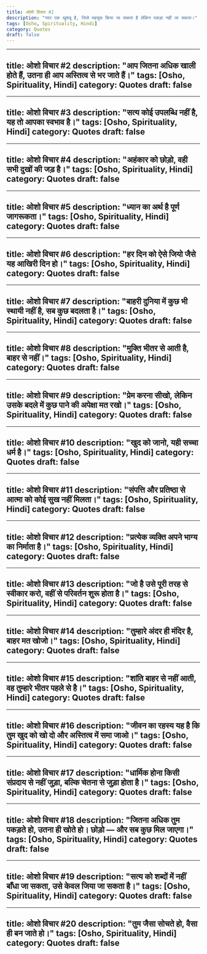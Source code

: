 ```yaml
---
title: ओशो विचार #1
description: "प्यार एक खुशबू है, जिसे महसूस किया जा सकता है लेकिन पकड़ा नहीं जा सकता।"
tags: [Osho, Spirituality, Hindi]
category: Quotes
draft: false
---
```


---
title: ओशो विचार #2
description: "आप जितना अधिक खाली होते हैं, उतना ही आप अस्तित्व से भर जाते हैं।"
tags: [Osho, Spirituality, Hindi]
category: Quotes
draft: false
---

---
title: ओशो विचार #3
description: "सत्य कोई उपलब्धि नहीं है, यह तो आपका स्वभाव है।"
tags: [Osho, Spirituality, Hindi]
category: Quotes
draft: false
---

---
title: ओशो विचार #4
description: "अहंकार को छोड़ो, वही सभी दुखों की जड़ है।"
tags: [Osho, Spirituality, Hindi]
category: Quotes
draft: false
---

---
title: ओशो विचार #5
description: "ध्यान का अर्थ है पूर्ण जागरूकता।"
tags: [Osho, Spirituality, Hindi]
category: Quotes
draft: false
---

---
title: ओशो विचार #6
description: "हर दिन को ऐसे जियो जैसे यह आखिरी दिन हो।"
tags: [Osho, Spirituality, Hindi]
category: Quotes
draft: false
---

---
title: ओशो विचार #7
description: "बाहरी दुनिया में कुछ भी स्थायी नहीं है, सब कुछ बदलता है।"
tags: [Osho, Spirituality, Hindi]
category: Quotes
draft: false
---

---
title: ओशो विचार #8
description: "मुक्ति भीतर से आती है, बाहर से नहीं।"
tags: [Osho, Spirituality, Hindi]
category: Quotes
draft: false
---

---
title: ओशो विचार #9
description: "प्रेम करना सीखो, लेकिन उसके बदले में कुछ पाने की अपेक्षा मत रखो।"
tags: [Osho, Spirituality, Hindi]
category: Quotes
draft: false
---

---
title: ओशो विचार #10
description: "खुद को जानो, यही सच्चा धर्म है।"
tags: [Osho, Spirituality, Hindi]
category: Quotes
draft: false
---

---
title: ओशो विचार #11
description: "संपत्ति और प्रतिष्ठा से आत्मा को कोई सुख नहीं मिलता।"
tags: [Osho, Spirituality, Hindi]
category: Quotes
draft: false
---

---
title: ओशो विचार #12
description: "प्रत्येक व्यक्ति अपने भाग्य का निर्माता है।"
tags: [Osho, Spirituality, Hindi]
category: Quotes
draft: false
---

---
title: ओशो विचार #13
description: "जो है उसे पूरी तरह से स्वीकार करो, वहीं से परिवर्तन शुरू होता है।"
tags: [Osho, Spirituality, Hindi]
category: Quotes
draft: false
---

---
title: ओशो विचार #14
description: "तुम्हारे अंदर ही मंदिर है, बाहर मत खोजो।"
tags: [Osho, Spirituality, Hindi]
category: Quotes
draft: false
---

---
title: ओशो विचार #15
description: "शांति बाहर से नहीं आती, वह तुम्हारे भीतर पहले से है।"
tags: [Osho, Spirituality, Hindi]
category: Quotes
draft: false
---

---
title: ओशो विचार #16
description: "जीवन का रहस्य यह है कि तुम खुद को खो दो और अस्तित्व में समा जाओ।"
tags: [Osho, Spirituality, Hindi]
category: Quotes
draft: false
---

---
title: ओशो विचार #17
description: "धार्मिक होना किसी संप्रदाय से नहीं जुड़ा, बल्कि चेतना से जुड़ा होता है।"
tags: [Osho, Spirituality, Hindi]
category: Quotes
draft: false
---

---
title: ओशो विचार #18
description: "जितना अधिक तुम पकड़ते हो, उतना ही खोते हो। छोड़ो — और सब कुछ मिल जाएगा।"
tags: [Osho, Spirituality, Hindi]
category: Quotes
draft: false
---

---
title: ओशो विचार #19
description: "सत्य को शब्दों में नहीं बाँधा जा सकता, उसे केवल जिया जा सकता है।"
tags: [Osho, Spirituality, Hindi]
category: Quotes
draft: false
---

---
title: ओशो विचार #20
description: "तुम जैसा सोचते हो, वैसा ही बन जाते हो।"
tags: [Osho, Spirituality, Hindi]
category: Quotes
draft: false
---
